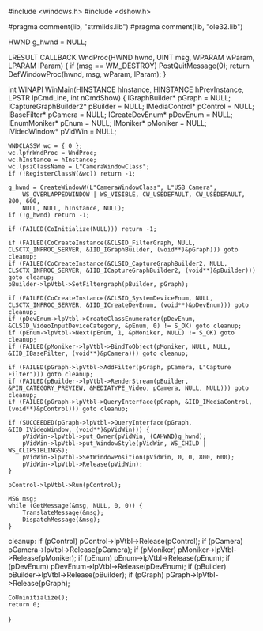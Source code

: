 #include <windows.h>
#include <dshow.h>

#pragma comment(lib, "strmiids.lib")
#pragma comment(lib, "ole32.lib")

HWND g_hwnd = NULL;

LRESULT CALLBACK WndProc(HWND hwnd, UINT msg, WPARAM wParam, LPARAM lParam) {
    if (msg == WM_DESTROY) PostQuitMessage(0);
    return DefWindowProc(hwnd, msg, wParam, lParam);
}

int WINAPI WinMain(HINSTANCE hInstance, HINSTANCE hPrevInstance, LPSTR lpCmdLine, int nCmdShow) {
    IGraphBuilder* pGraph = NULL;
    ICaptureGraphBuilder2* pBuilder = NULL;
    IMediaControl* pControl = NULL;
    IBaseFilter* pCamera = NULL;
    ICreateDevEnum* pDevEnum = NULL;
    IEnumMoniker* pEnum = NULL;
    IMoniker* pMoniker = NULL;
    IVideoWindow* pVidWin = NULL;

    WNDCLASSW wc = { 0 };
    wc.lpfnWndProc = WndProc;
    wc.hInstance = hInstance;
    wc.lpszClassName = L"CameraWindowClass";
    if (!RegisterClassW(&wc)) return -1;

    g_hwnd = CreateWindowW(L"CameraWindowClass", L"USB Camera",
        WS_OVERLAPPEDWINDOW | WS_VISIBLE, CW_USEDEFAULT, CW_USEDEFAULT, 800, 600,
        NULL, NULL, hInstance, NULL);
    if (!g_hwnd) return -1;

    if (FAILED(CoInitialize(NULL))) return -1;

    if (FAILED(CoCreateInstance(&CLSID_FilterGraph, NULL, CLSCTX_INPROC_SERVER, &IID_IGraphBuilder, (void**)&pGraph))) goto cleanup;
    if (FAILED(CoCreateInstance(&CLSID_CaptureGraphBuilder2, NULL, CLSCTX_INPROC_SERVER, &IID_ICaptureGraphBuilder2, (void**)&pBuilder))) goto cleanup;
    pBuilder->lpVtbl->SetFiltergraph(pBuilder, pGraph);

    if (FAILED(CoCreateInstance(&CLSID_SystemDeviceEnum, NULL, CLSCTX_INPROC_SERVER, &IID_ICreateDevEnum, (void**)&pDevEnum))) goto cleanup;
    if (pDevEnum->lpVtbl->CreateClassEnumerator(pDevEnum, &CLSID_VideoInputDeviceCategory, &pEnum, 0) != S_OK) goto cleanup;
    if (pEnum->lpVtbl->Next(pEnum, 1, &pMoniker, NULL) != S_OK) goto cleanup;
    if (FAILED(pMoniker->lpVtbl->BindToObject(pMoniker, NULL, NULL, &IID_IBaseFilter, (void**)&pCamera))) goto cleanup;

    if (FAILED(pGraph->lpVtbl->AddFilter(pGraph, pCamera, L"Capture Filter"))) goto cleanup;
    if (FAILED(pBuilder->lpVtbl->RenderStream(pBuilder, &PIN_CATEGORY_PREVIEW, &MEDIATYPE_Video, pCamera, NULL, NULL))) goto cleanup;
    if (FAILED(pGraph->lpVtbl->QueryInterface(pGraph, &IID_IMediaControl, (void**)&pControl))) goto cleanup;

    if (SUCCEEDED(pGraph->lpVtbl->QueryInterface(pGraph, &IID_IVideoWindow, (void**)&pVidWin))) {
        pVidWin->lpVtbl->put_Owner(pVidWin, (OAHWND)g_hwnd);
        pVidWin->lpVtbl->put_WindowStyle(pVidWin, WS_CHILD | WS_CLIPSIBLINGS);
        pVidWin->lpVtbl->SetWindowPosition(pVidWin, 0, 0, 800, 600);
        pVidWin->lpVtbl->Release(pVidWin);
    }

    pControl->lpVtbl->Run(pControl);

    MSG msg;
    while (GetMessage(&msg, NULL, 0, 0)) {
        TranslateMessage(&msg);
        DispatchMessage(&msg);
    }

cleanup:
    if (pControl) pControl->lpVtbl->Release(pControl);
    if (pCamera)  pCamera->lpVtbl->Release(pCamera);
    if (pMoniker) pMoniker->lpVtbl->Release(pMoniker);
    if (pEnum)    pEnum->lpVtbl->Release(pEnum);
    if (pDevEnum) pDevEnum->lpVtbl->Release(pDevEnum);
    if (pBuilder) pBuilder->lpVtbl->Release(pBuilder);
    if (pGraph)   pGraph->lpVtbl->Release(pGraph);

    CoUninitialize();
    return 0;
}

